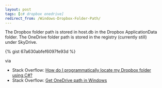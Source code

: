 ```yaml
---
layout: post
tags: [c# dropbox onedrive]
redirect_from: /Windows-Dropbox-Folder-Path/
---
```

The Dropbox folder path is stored in host.db in the Dropbox ApplicationData folder. The OneDrive folder path is stored in the registry (currently still) under SkyDrive.

{% gist 67a630abfef6097fe93d %}

via 
- Stack Overflow: [How do I programmatically locate my Dropbox folder using C#?](http://stackoverflow.com/questions/9660280/)
- Stack Overflow: [Get OneDrive path in Windows](http://stackoverflow.com/questions/26771265/)

